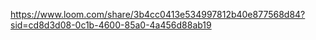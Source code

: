 https://www.loom.com/share/3b4cc0413e534997812b40e877568d84?sid=cd8d3d08-0c1b-4600-85a0-4a456d88ab19
